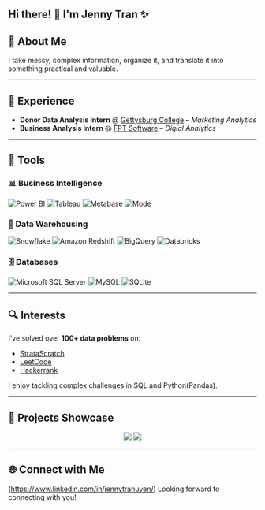 ## Hi there! 👋 I'm Jenny Tran ✨

<!--
**jennytran874-gif/jennytran874-gif** is a  _special_ ✨ repository because its `README.md` (this file) appears on your GitHub profile.

Here are some ideas to get you started:

- 🔭 I’m currently working on ...
- 🌱 I’m currently learning ...
- 👯 I’m looking to collaborate on ...
- 🤔 I’m looking for help with ...
- 💬 Ask me about ...
- 📫 How to reach me: ...
- 😄 Pronouns: ...
- ⚡ Fun fact: ...
-->

## 🧠 About Me

I take messy, complex information, organize it, and translate it into something practical and valuable.

---

## 💼 Experience

- **Donor Data Analysis Intern** @ [Gettysburg College](https://gettysburgcollege.com/) – *Marketing Analytics*
- **Business Analysis Intern** @ [FPT Software](https://fptsoftware.com/) – *Digial Analytics*

---

## 🌱 Tools
### 📊 Business Intelligence  

![Power BI](https://img.shields.io/badge/power_bi-F2C811?style=for-the-badge&logo=powerbi&logoColor=black) ![Tableau](https://img.shields.io/badge/Tableau-E97627?style=for-the-badge&logo=tableau&logoColor=white) ![Metabase](https://img.shields.io/badge/Metabase-509EE3?style=for-the-badge&logo=metabase&logoColor=white) ![Mode](https://img.shields.io/badge/Mode-1A1A1A?style=for-the-badge&logo=mode&logoColor=white)

### 🧱 Data Warehousing  

![Snowflake](https://img.shields.io/badge/snowflake-%2300E5FF?style=for-the-badge&logo=snowflake&logoColor=white) ![Amazon Redshift](https://img.shields.io/badge/Redshift-8C4FFF?style=for-the-badge&logo=amazon-aws&logoColor=white) ![BigQuery](https://img.shields.io/badge/BigQuery-4285F4?style=for-the-badge&logo=googlecloud&logoColor=white) ![Databricks](https://img.shields.io/badge/Databricks-FF3621?style=for-the-badge&logo=databricks&logoColor=white)

### 🗄️ Databases  

![Microsoft SQL Server](https://img.shields.io/badge/Microsoft%20SQL%20Server-CC2927?style=for-the-badge&logo=microsoft%20sql%20server&logoColor=white) ![MySQL](https://img.shields.io/badge/MySQL-4479A1?style=for-the-badge&logo=mysql&logoColor=white) ![SQLite](https://img.shields.io/badge/SQLite-07405E?style=for-the-badge&logo=sqlite&logoColor=white)


---

## 🔍 Interests

I’ve solved over **100+ data problems** on:

- [StrataScratch](https://)
- [LeetCode](https://leetcode.com/)
- [Hackerrank](https://www.hackerrank.com/profile/)

I enjoy tackling complex challenges in SQL and Python(Pandas).

---

## 🚀 Projects Showcase  

<p align="center">
  <a href="https://github.com/jennytran874-gif/united_airlines_reviews_analysis"> 
    <img src="https://github-readme-stats.vercel.app/api/pin/?username=jennytran874-gif&repo=united_airlines_reviews_analysis" />
  </a>
  <a href="https://github.com/jennytran874-gif/ecommerce_shopnow_sales_analysis">
    <img src="https://github-readme-stats.vercel.app/api/pin/?username=jennytran874-gif&repo=ecommerce_shopnow_sales_analysis" />
  </a>
</p>


---

## 🌐 Connect with Me

(https://www.linkedin.com/in/jennytranuyen/)
Looking forward to connecting with you!
